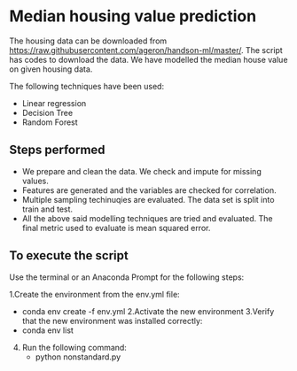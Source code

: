 # Median housing value prediction

The housing data can be downloaded from https://raw.githubusercontent.com/ageron/handson-ml/master/. The script has codes to download the data. We have modelled the median house value on given housing data. 

The following techniques have been used: 

 - Linear regression
 - Decision Tree
 - Random Forest

## Steps performed
 - We prepare and clean the data. We check and impute for missing values.
 - Features are generated and the variables are checked for correlation.
 - Multiple sampling techinuqies are evaluated. The data set is split into train and test.
 - All the above said modelling techniques are tried and evaluated. The final metric used to evaluate is mean squared error.

## To execute the script
Use the terminal or an Anaconda Prompt for the following steps:

1.Create the environment from the env.yml file:
   - conda env create -f env.yml
2.Activate the new environment
3.Verify that the new environment was installed correctly:
   - conda env list
4. Run the following command:
   - python nonstandard.py 
